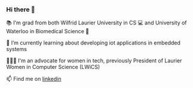 ### Hi there 👋

<!--
**taniaxmehta/taniaxmehta** is a ✨ _special_ ✨ repository because its `README.md` (this file) appears on your GitHub profile.

Here are some ideas to get you started:

- 🔭 I’m currently working on ...
- 🌱 I’m currently learning ...
- 👯 I’m looking to collaborate on ...
- 🤔 I’m looking for help with ...
- 💬 Ask me about ...
- 📫 How to reach me: ...
- 😄 Pronouns: ...
- ⚡ Fun fact: ...
-->
<p>📚 I'm grad from both Wilfrid Laurier University in CS 💻 and University of Waterloo in Biomedical Science 🔬</p>
<p></p>🌱 I’m currently learning about developing iot applications in embedded systems</p>
<p>👩🏽‍💻 I'm an advocate for women in tech, previously President of Laurier Women in Computer Science (LWiCS)</p>
<p>📫 Find me on <a href="https://www.linkedin.com/in/tania-mehta-1a6187200/">linkedin</a></p>

